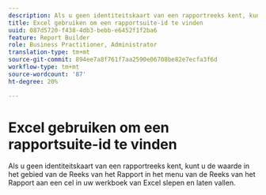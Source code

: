 ```yaml
---
description: Als u geen identiteitskaart van een rapportreeks kent, kunt u de waarde in het gebied van de Reeks van het Rapport in het menu van de Reeks van het Rapport aan een cel in uw werkboek van Excel slepen en laten vallen.
title: Excel gebruiken om een rapportsuite-id te vinden
uuid: 087d5720-f438-4db3-bebb-e6452f1f2ba6
feature: Report Builder
role: Business Practitioner, Administrator
translation-type: tm+mt
source-git-commit: 894ee7a8f761f7aa2590e06708be82e7ecfa3f6d
workflow-type: tm+mt
source-wordcount: '87'
ht-degree: 20%

---
```



# Excel gebruiken om een rapportsuite-id te vinden

Als u geen identiteitskaart van een rapportreeks kent, kunt u de waarde in het gebied van de Reeks van het Rapport in het menu van de Reeks van het Rapport aan een cel in uw werkboek van Excel slepen en laten vallen.

